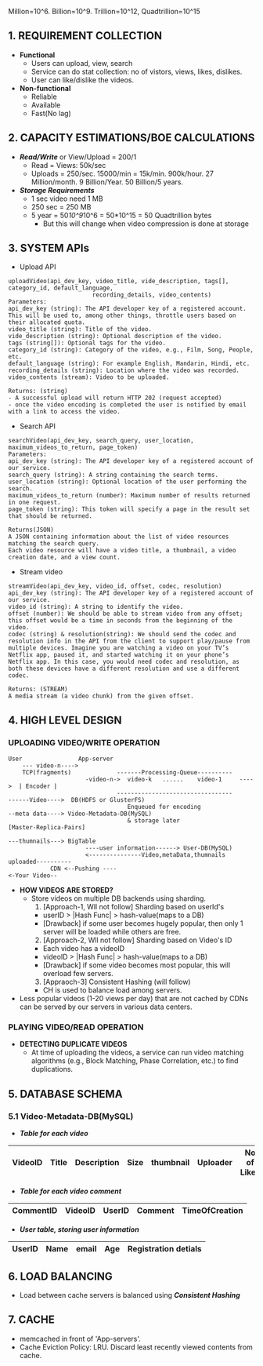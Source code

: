 Million=10^6. Billion=10^9. Trillion=10^12, Quadtrillion=10^15

## 1. REQUIREMENT COLLECTION
  - **Functional**
    - Users can upload, view, search
    - Service can do stat collection: no of vistors, views, likes, dislikes.
    - User can like/dislike the videos.
  - **Non-functional**
    - Reliable
    - Available
    - Fast(No lag)
    
## 2. CAPACITY ESTIMATIONS/BOE CALCULATIONS
  - ***Read/Write*** or View/Upload = 200/1
    - Read = Views: 50k/sec
    - Uploads = 250/sec. 15000/min = 15k/min. 900k/hour. 27 Million/month. 9 Billion/Year. 50 Billion/5 years.
  - ***Storage Requirements***
    - 1 sec video need 1 MB
    - 250 sec = 250 MB
    - 5 year = 50*10^9*10^6 = 50*10^15 = 50 Quadtrillion bytes
      - But this will change when video compression is done at storage

## 3. SYSTEM APIs
- Upload API
```
uploadVideo(api_dev_key, video_title, vide_description, tags[], category_id, default_language, 
                        recording_details, video_contents)
Parameters:                        
api_dev_key (string): The API developer key of a registered account. This will be used to, among other things, throttle users based on their allocated quota.
video_title (string): Title of the video.
vide_description (string): Optional description of the video.
tags (string[]): Optional tags for the video.
category_id (string): Category of the video, e.g., Film, Song, People, etc.
default_language (string): For example English, Mandarin, Hindi, etc.
recording_details (string): Location where the video was recorded.
video_contents (stream): Video to be uploaded.                

Returns: (string)
- A successful upload will return HTTP 202 (request accepted)
- once the video encoding is completed the user is notified by email with a link to access the video. 
```

- Search API
```
searchVideo(api_dev_key, search_query, user_location, maximum_videos_to_return, page_token)
Parameters:
api_dev_key (string): The API developer key of a registered account of our service.
search_query (string): A string containing the search terms.
user_location (string): Optional location of the user performing the search.
maximum_videos_to_return (number): Maximum number of results returned in one request.
page_token (string): This token will specify a page in the result set that should be returned.

Returns(JSON)
A JSON containing information about the list of video resources matching the search query. 
Each video resource will have a video title, a thumbnail, a video creation date, and a view count.
```

- Stream video
```
streamVideo(api_dev_key, video_id, offset, codec, resolution)
api_dev_key (string): The API developer key of a registered account of our service.
video_id (string): A string to identify the video.
offset (number): We should be able to stream video from any offset; this offset would be a time in seconds from the beginning of the video.
codec (string) & resolution(string): We should send the codec and resolution info in the API from the client to support play/pause from multiple devices. Imagine you are watching a video on your TV’s Netflix app, paused it, and started watching it on your phone’s Netflix app. In this case, you would need codec and resolution, as both these devices have a different resolution and use a different codec.

Returns: (STREAM)
A media stream (a video chunk) from the given offset.
```

## 4. HIGH LEVEL DESIGN
### UPLOADING VIDEO/WRITE OPERATION
```
User                App-server        
    --- video-n---->
    TCP(fragments)             -------Processing-Queue----------
                      -video-n->  video-k   ......    video-1     ---->  | Encoder |
                               ---------------------------------                ------Video---->  DB(HDFS or GlusterFS)
                                  Enqueued for encoding                         --meta data----> Video-Metadata-DB(MySQL)
                                  & storage later                                                [Master-Replica-Pairs]
                                                                                ---thumnails---> BigTable
                      ----user information------> User-DB(MySQL)
                      <---------------Video,metaData,thumnails uploaded----------
            CDN <--Pushing ----
<-Your Video--
```

- **HOW VIDEOS ARE STORED?**
  - Store videos on multiple DB backends using sharding.
    1. [Approach-1, Wll not follow] Sharding based on userId's
      - userID > |Hash Func| > hash-value(maps to a DB)
      - [Drawback] if some user becomes hugely popular, then only 1 server will be loaded while others are free.
    2. [Approach-2, Wll not follow] Sharding based on Video's ID
      - Each video has a videoID
      - videoID > |Hash Func| > hash-value(maps to a DB)
      - [Drawback] if some video becomes most popular, this will overload few servers.
    3. [Appraoch-3] Consistent Hashing (will follow)
      - CH is used to balance load among servers.
- Less popular videos (1-20 views per day) that are not cached by CDNs can be served by our servers in various data centers.      
### PLAYING VIDEO/READ OPERATION
      
- **DETECTING DUPLICATE VIDEOS**
  - At time of uploading the videos, a service can run video matching algorithms (e.g., Block Matching, Phase Correlation, etc.) to find duplications.
      


## 5. DATABASE SCHEMA
### 5.1 Video-Metadata-DB(MySQL)
- ***Table for each video***

| VideoID | Title | Description | Size | thumbnail | Uploader | No of Likes | Dislikes | Views |
| --- | --- | --- | --- | --- | --- | --- | --- | --- |

- ***Table for each video comment***

| CommentID | VideoID | UserID | Comment | TimeOfCreation |
| --- | --- | --- | --- | --- |

- ***User table, storing user information***

| UserID | Name | email | Age| Registration detials |
| --- | --- | --- | --- | --- |


## 6. LOAD BALANCING
- Load between cache servers is balanced using ***Consistent Hashing***

## 7. CACHE
- memcached in front of 'App-servers'.
- Cache Eviction Policy: LRU. Discard least recently viewed contents from cache.


